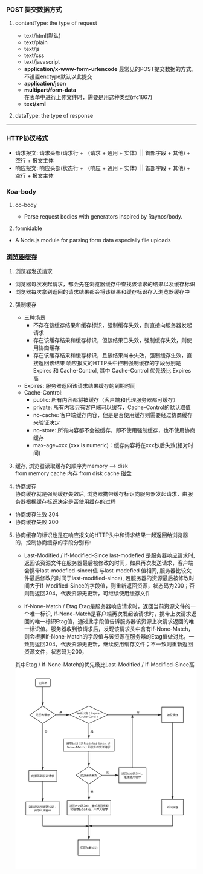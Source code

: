 ### POST 提交数据方式
1. contentType: the type of request
	+ text/html(默认)
	+ text/plain
	+ text/js
	+ text/css
	+ text/javascript
	+ **application/x-www-form-urlencode**
		最常见的POST提交数据的方式, 不设置enctype默认以此提交
	+ **application/json**
	+ **multipart/form-data**  
		在表单中进行上传文件时，需要是用这种类型(rfc1867)
	+ **text/xml**

2. dataType: the type of response
***

### HTTP协议格式
+ 请求报文: 请求头部(请求行 + （请求 + 通用 + 实体）|| 首部字段 + 其他) + 空行 + 报文主体
+ 响应报文: 响应头部(状态行 + （响应 + 通用 + 实体）|| 首部字段 + 其他) + 空行 + 报文主体


### Koa-body
1. co-body
	+ Parse request bodies with generators inspired by Raynos/body.

2. formidable
  + A Node.js module for parsing form data especially file uploads
  

### [浏览器缓存](https://juejin.im/entry/5ad86c16f265da505a77dca4)
1. 浏览器发送请求
- 浏览器每次发起请求，都会先在浏览器缓存中查找该请求的结果以及缓存标识
- 浏览器每次拿到返回的请求结果都会将该结果和缓存标识存入浏览器缓存中

2. 强制缓存
	- 三种场景
		- 不存在该缓存结果和缓存标识，强制缓存失效，则直接向服务器发起请求
		- 存在该缓存结果和缓存标识，但该结果已失效，强制缓存失效，则使用协商缓存
		- 存在该缓存结果和缓存标识，且该结果尚未失效，强制缓存生效，直接返回该结果
	响应报文的HTTP头中控制强制缓存的字段分别是 Expires 和 Cache-Control, 其中 Cache-Control 优先级比 Expires 高
	- Expires: 服务器返回该请求结果缓存的到期时间
	- Cache-Control: 
		- public: 所有内容都将被缓存（客户端和代理服务器都可缓存）
		- private: 所有内容只有客户端可以缓存，Cache-Control的默认取值
		- no-cache: 客户端缓存内容，但是是否使用缓存则需要经过协商缓存来验证决定
		- no-store: 所有内容都不会被缓存，即不使用强制缓存，也不使用协商缓存
		- max-age=xxx (xxx is numeric)：缓存内容将在xxx秒后失效(相对时间)

3. 缓存, 浏览器读取缓存的顺序为memory –> disk  
from memory cache 内存
from disk cache 磁盘

4. 协商缓存  
协商缓存就是强制缓存失效后, 浏览器携带缓存标识向服务器发起请求，由服务器根据缓存标识决定是否使用缓存的过程
- 协商缓存生效 304
- 协商缓存失败 200

5. 协商缓存的标识也是在响应报文的HTTP头中和请求结果一起返回给浏览器的，控制协商缓存的字段分别有:

	- Last-Modified / If-Modified-Since
		last-modefied 是服务器响应请求时, 返回该资源文件在服务器最后被修改的时间，如果再次发送请求，客户端会携带last-modefied-since(值 与last-modefied 值相同, 服务器比较文件最后修改的时间于last-modified-since), 若服务器的资源最后被修改时间大于If-Modified-Since的字段值，则重新返回资源，状态码为200；否则则返回304，代表资源无更新，可继续使用缓存文件

	- If-None-Match / Etag
		Etag是服务器响应请求时，返回当前资源文件的一个唯一标识, If-None-Match是客户端再次发起该请求时，携带上次请求返回的唯一标识Etag值，通过此字段值告诉服务器该资源上次请求返回的唯一标识值。服务器收到该请求后，发现该请求头中含有If-None-Match，则会根据If-None-Match的字段值与该资源在服务器的Etag值做对比，一致则返回304，代表资源无更新，继续使用缓存文件；不一致则重新返回资源文件，状态码为200， 

	其中Etag / If-None-Match的优先级比Last-Modified / If-Modified-Since高
![window](../../public/image/缓存机制.png "缓存机制")



